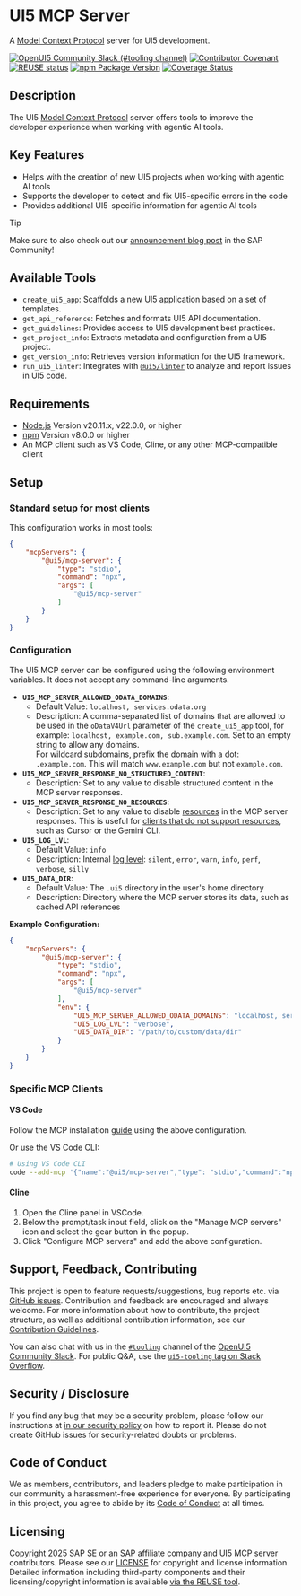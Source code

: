 # UI5 MCP Server

A [Model Context Protocol](https://modelcontextprotocol.io/) server for UI5 development.

[![OpenUI5 Community Slack (#tooling channel)](https://img.shields.io/badge/slack-join-44cc11.svg)](https://ui5-slack-invite.cfapps.eu10.hana.ondemand.com/)
[![Contributor Covenant](https://img.shields.io/badge/Contributor%20Covenant-v2.1%20adopted-ff69b4.svg)](https://github.com/UI5/mcp-server?tab=coc-ov-file#readme)
[![REUSE status](https://api.reuse.software/badge/github.com/UI5/mcp-server)](https://api.reuse.software/info/github.com/UI5/mcp-server)
[![npm Package Version](https://badge.fury.io/js/%40ui5%2Fmcp-server.svg)](https://www.npmjs.com/package/@ui5/mcp-server)
[![Coverage Status](https://coveralls.io/repos/github/UI5/mcp-server/badge.svg)](https://coveralls.io/github/UI5/mcp-server)

## Description

The UI5 [Model Context Protocol](https://modelcontextprotocol.io/) server offers tools to improve the developer experience when working with agentic AI tools.

## Key Features

- Helps with the creation of new UI5 projects when working with agentic AI tools
- Supports the developer to detect and fix UI5-specific errors in the code
- Provides additional UI5-specific information for agentic AI tools

> [!TIP]
> Make sure to also check out our [announcement blog post](https://community.sap.com/t5/technology-blog-posts-by-sap/give-your-ai-agent-some-tools-introducing-the-ui5-mcp-server/ba-p/14200825) in the SAP Community!

## Available Tools

- `create_ui5_app`: Scaffolds a new UI5 application based on a set of templates.
- `get_api_reference`: Fetches and formats UI5 API documentation.
- `get_guidelines`: Provides access to UI5 development best practices.
- `get_project_info`: Extracts metadata and configuration from a UI5 project.
- `get_version_info`: Retrieves version information for the UI5 framework.
- `run_ui5_linter`: Integrates with [`@ui5/linter`](https://github.com/UI5/linter) to analyze and report issues in UI5 code.

## Requirements

- [Node.js](https://nodejs.org/) Version v20.11.x, v22.0.0, or higher
- [npm](https://www.npmjs.com/) Version v8.0.0 or higher
- An MCP client such as VS Code, Cline, or any other MCP-compatible client

## Setup

### Standard setup for most clients

This configuration works in most tools:

```json
{
	"mcpServers": {
		"@ui5/mcp-server": {
			"type": "stdio",
			"command": "npx",
			"args": [
				"@ui5/mcp-server"
			]
		}
	}
}
```

### Configuration

The UI5 MCP server can be configured using the following environment variables. It does not accept any command-line arguments.

* **`UI5_MCP_SERVER_ALLOWED_ODATA_DOMAINS`**:
	* Default Value: `localhost, services.odata.org`
	* Description: A comma-separated list of domains that are allowed to be used in the `oDataV4Url` parameter of the `create_ui5_app` tool, for example: `localhost, example.com, sub.example.com`. Set to an empty string to allow any domains.  
	For wildcard subdomains, prefix the domain with a dot: `.example.com`. This will match `www.example.com` but not `example.com`.
* **`UI5_MCP_SERVER_RESPONSE_NO_STRUCTURED_CONTENT`**:
	* Description: Set to any value to disable structured content in the MCP server responses.
* **`UI5_MCP_SERVER_RESPONSE_NO_RESOURCES`**:
	* Description: Set to any value to disable [resources](https://modelcontextprotocol.io/specification/2025-06-18/server/resources) in the MCP server responses. This is useful for [clients that do not support resources](https://modelcontextprotocol.io/clients), such as Cursor or the Gemini CLI.
* **`UI5_LOG_LVL`**:
	* Default Value: `info`
	* Description: Internal [log level](https://sap.github.io/ui5-tooling/stable/pages/Troubleshooting/#changing-the-log-level): `silent`, `error`, `warn`, `info`, `perf`, `verbose`, `silly`
* **`UI5_DATA_DIR`**:
	* Default Value: The `.ui5` directory in the user's home directory
	* Description: Directory where the MCP server stores its data, such as cached API references

**Example Configuration:**

```json
{
	"mcpServers": {
		"@ui5/mcp-server": {
			"type": "stdio",
			"command": "npx",
			"args": [
				"@ui5/mcp-server"
			],
			"env": {
				"UI5_MCP_SERVER_ALLOWED_ODATA_DOMAINS": "localhost, services.odata.org",
				"UI5_LOG_LVL": "verbose",
				"UI5_DATA_DIR": "/path/to/custom/data/dir"
			}
		}
	}
}
```

### Specific MCP Clients

#### VS Code

Follow the MCP installation [guide](https://code.visualstudio.com/docs/copilot/chat/mcp-servers#_add-an-mcp-server) using the above configuration.

Or use the VS Code CLI:

```bash
# Using VS Code CLI
code --add-mcp '{"name":"@ui5/mcp-server","type": "stdio","command":"npx","args":["@ui5/mcp-server"]}'
```

#### Cline

1. Open the Cline panel in VSCode.
2. Below the prompt/task input field, click on the "Manage MCP servers" icon and select the gear button in the popup.
3. Click "Configure MCP servers" and add the above configuration.

## Support, Feedback, Contributing

This project is open to feature requests/suggestions, bug reports etc. via [GitHub issues](https://github.com/UI5/mcp-server/issues). Contribution and feedback are encouraged and always welcome. For more information about how to contribute, the project structure, as well as additional contribution information, see our [Contribution Guidelines](CONTRIBUTING.md).

You can also chat with us in the [`#tooling`](https://openui5.slack.com/archives/C0A7QFN6B) channel of the [OpenUI5 Community Slack](https://ui5-slack-invite.cfapps.eu10.hana.ondemand.com/). For public Q&A, use the [`ui5-tooling` tag on Stack Overflow](https://stackoverflow.com/questions/tagged/ui5-tooling).

## Security / Disclosure
If you find any bug that may be a security problem, please follow our instructions at [in our security policy](https://github.com/UI5/mcp-server/security/policy) on how to report it. Please do not create GitHub issues for security-related doubts or problems.

## Code of Conduct

We as members, contributors, and leaders pledge to make participation in our community a harassment-free experience for everyone. By participating in this project, you agree to abide by its [Code of Conduct](https://github.com/UI5/mcp-server?tab=coc-ov-file#readme) at all times.

## Licensing

Copyright 2025 SAP SE or an SAP affiliate company and UI5 MCP server contributors. Please see our [LICENSE](./LICENSE) for copyright and license information. Detailed information including third-party components and their licensing/copyright information is available [via the REUSE tool](https://api.reuse.software/info/github.com/UI5/mcp-server).
